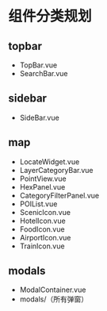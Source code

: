 # 组件分类规划

## topbar
- TopBar.vue
- SearchBar.vue

## sidebar
- SideBar.vue

## map
- LocateWidget.vue
- LayerCategoryBar.vue
- PointView.vue
- HexPanel.vue
- CategoryFilterPanel.vue
- POIList.vue
- ScenicIcon.vue
- HotelIcon.vue
- FoodIcon.vue
- AirportIcon.vue
- TrainIcon.vue

## modals
- ModalContainer.vue
- modals/（所有弹窗） 